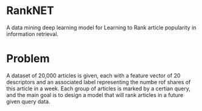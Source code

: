 # RankNET
 A data mining deep learning model for Learning to Rank article popularity in information retrieval.
 
# Problem
A dataset of 20,000 articles is given, each with a feature vector of 20 descriptors and an associated label representing
the numbe rof shares of this article in a week. Each group of articles is marked by a certian query, and the main goal
is to design a model that will rank articles in a future given query data. 
